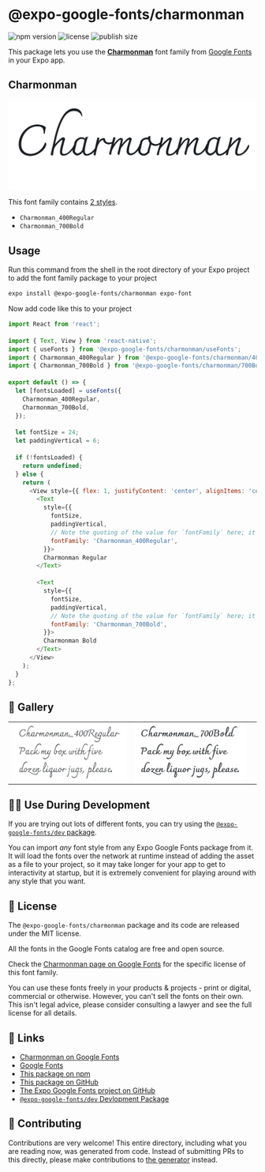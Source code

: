 # @expo-google-fonts/charmonman

![npm version](https://flat.badgen.net/npm/v/@expo-google-fonts/charmonman)
![license](https://flat.badgen.net/github/license/expo/google-fonts)
![publish size](https://flat.badgen.net/packagephobia/install/@expo-google-fonts/charmonman)

This package lets you use the [**Charmonman**](https://fonts.google.com/specimen/Charmonman) font family from [Google Fonts](https://fonts.google.com/) in your Expo app.

## Charmonman

![Charmonman](./font-family.png)

This font family contains [2 styles](#-gallery).

- `Charmonman_400Regular`
- `Charmonman_700Bold`

## Usage

Run this command from the shell in the root directory of your Expo project to add the font family package to your project
```sh
expo install @expo-google-fonts/charmonman expo-font
```

Now add code like this to your project
```js
import React from 'react';

import { Text, View } from 'react-native';
import { useFonts } from '@expo-google-fonts/charmonman/useFonts';
import { Charmonman_400Regular } from '@expo-google-fonts/charmonman/400Regular';
import { Charmonman_700Bold } from '@expo-google-fonts/charmonman/700Bold';

export default () => {
  let [fontsLoaded] = useFonts({
    Charmonman_400Regular,
    Charmonman_700Bold,
  });

  let fontSize = 24;
  let paddingVertical = 6;

  if (!fontsLoaded) {
    return undefined;
  } else {
    return (
      <View style={{ flex: 1, justifyContent: 'center', alignItems: 'center' }}>
        <Text
          style={{
            fontSize,
            paddingVertical,
            // Note the quoting of the value for `fontFamily` here; it expects a string!
            fontFamily: 'Charmonman_400Regular',
          }}>
          Charmonman Regular
        </Text>

        <Text
          style={{
            fontSize,
            paddingVertical,
            // Note the quoting of the value for `fontFamily` here; it expects a string!
            fontFamily: 'Charmonman_700Bold',
          }}>
          Charmonman Bold
        </Text>
      </View>
    );
  }
};

```

## 🔡 Gallery


||||
|-|-|-|
|![Charmonman_400Regular](.//400Regular/Charmonman_400Regular.ttf.png)|![Charmonman_700Bold](.//700Bold/Charmonman_700Bold.ttf.png)|||


## 👩‍💻 Use During Development

If you are trying out lots of different fonts, you can try using the [`@expo-google-fonts/dev` package](https://github.com/expo/google-fonts/tree/master/font-packages/dev#readme).

You can import *any* font style from any Expo Google Fonts package from it. It will load the fonts
over the network at runtime instead of adding the asset as a file to your project, so it may take longer
for your app to get to interactivity at startup, but it is extremely convenient
for playing around with any style that you want.

## 📖 License

The `@expo-google-fonts/charmonman` package and its code are released under the MIT license.

All the fonts in the Google Fonts catalog are free and open source.

Check the [Charmonman page on Google Fonts](https://fonts.google.com/specimen/Charmonman) for the specific license of this font family.

You can use these fonts freely in your products & projects - print or digital, commercial or otherwise. However, you can't sell the fonts on their own. This isn't legal advice, please consider consulting a lawyer and see the full license for all details.

## 🔗 Links

- [Charmonman on Google Fonts](https://fonts.google.com/specimen/Charmonman)
- [Google Fonts](https://fonts.google.com/)
- [This package on npm](https://www.npmjs.com/package/@expo-google-fonts/charmonman)
- [This package on GitHub](https://github.com/expo/google-fonts/tree/master/font-packages/charmonman)
- [The Expo Google Fonts project on GitHub](https://github.com/expo/google-fonts)
- [`@expo-google-fonts/dev` Devlopment Package](https://github.com/expo/google-fonts/tree/master/font-packages/dev)

## 🤝 Contributing

Contributions are very welcome! This entire directory, including what you are reading now, was generated from code. Instead of submitting PRs to this directly, please make contributions to [the generator](https://github.com/expo/google-fonts/tree/master/packages/generator) instead.
